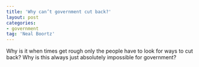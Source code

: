 ```yaml
---
title: 'Why can’t government cut back?'
layout: post
categories:
- government
tag: 'Neal Boortz'
---
```


Why is it when times get rough only the people have to look for ways to cut back? Why is this always just absolutely impossible for government?